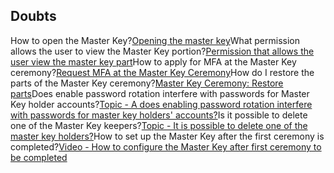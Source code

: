 ## Doubts

How to open the Master Key?[Opening the master key](https://community.senhasegura.io/t/opening-the-master-key/635)What permission allows the user to view the Master Key portion?[Permission that allows the user view the master key part](https://community.senhasegura.io/t/which-role-allows-the-user-to-view-the-master-key-part/674)How to apply for MFA at the Master Key ceremony?[Request MFA at the Master Key Ceremony](https://community.senhasegura.io/t/request-mfa-at-the-master-key-ceremony/1103)How do I restore the parts of the Master Key ceremony?[Master Key Ceremony: Restore parts](https://community.senhasegura.io/t/master-key-ceremony-parts-to-restore/1047)Does enable password rotation interfere with passwords for Master Key holder accounts?[Topic \- A does enabling password rotation interfere with passwords for master key holders' accounts?](https://community.senhasegura.io/t/does-enabling-password-rotation-interfere-with-passwords-for-master-key-keepers-accounts/955)Is it possible to delete one of the Master Key keepers?[Topic \- It is possible to delete one of the master key holders?](https://community.senhasegura.io/t/is-it-possible-to-delete-one-of-the-master-key-keepers/827)How to set up the Master Key after the first ceremony is completed?[Video \- How to configure the Master Key after first ceremony to be completed](https://community.senhasegura.io/t/como-configurar-a-masterkey-apos-a-primeira-cerimonia-concluida/193)